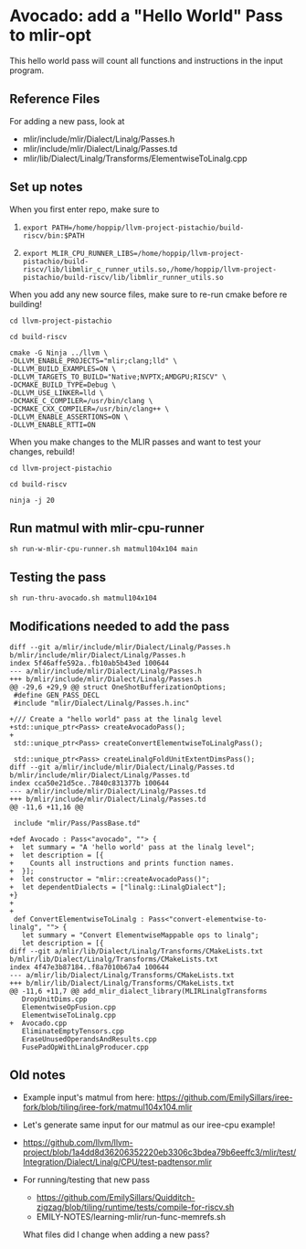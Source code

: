 # Avocado: add a "Hello World" Pass to mlir-opt

This hello world pass will count all functions and instructions in the input program.

## Reference Files

For adding a new pass, look at

- mlir/include/mlir/Dialect/Linalg/Passes.h
- mlir/include/mlir/Dialect/Linalg/Passes.td
- mlir/lib/Dialect/Linalg/Transforms/ElementwiseToLinalg.cpp

## Set up notes

When you first enter repo, make sure to

1. ```
   export PATH=/home/hoppip/llvm-project-pistachio/build-riscv/bin:$PATH
   ```

2. ```
   export MLIR_CPU_RUNNER_LIBS=/home/hoppip/llvm-project-pistachio/build-riscv/lib/libmlir_c_runner_utils.so,/home/hoppip/llvm-project-pistachio/build-riscv/lib/libmlir_runner_utils.so
   ```

When you add any new source files, make sure to re-run cmake before re building!

```
cd llvm-project-pistachio

cd build-riscv

cmake -G Ninja ../llvm \
-DLLVM_ENABLE_PROJECTS="mlir;clang;lld" \
-DLLVM_BUILD_EXAMPLES=ON \
-DLLVM_TARGETS_TO_BUILD="Native;NVPTX;AMDGPU;RISCV" \
-DCMAKE_BUILD_TYPE=Debug \
-DLLVM_USE_LINKER=lld \
-DCMAKE_C_COMPILER=/usr/bin/clang \
-DCMAKE_CXX_COMPILER=/usr/bin/clang++ \
-DLLVM_ENABLE_ASSERTIONS=ON \
-DLLVM_ENABLE_RTTI=ON
```

When you make changes to the MLIR passes and want to test your changes, rebuild!

```
cd llvm-project-pistachio

cd build-riscv

ninja -j 20
```

## Run matmul with mlir-cpu-runner

```
sh run-w-mlir-cpu-runner.sh matmul104x104 main
```

## Testing the pass

```
sh run-thru-avocado.sh matmul104x104
```

## Modifications needed to add the pass

```
diff --git a/mlir/include/mlir/Dialect/Linalg/Passes.h b/mlir/include/mlir/Dialect/Linalg/Passes.h
index 5f46affe592a..fb10ab5b43ed 100644
--- a/mlir/include/mlir/Dialect/Linalg/Passes.h
+++ b/mlir/include/mlir/Dialect/Linalg/Passes.h
@@ -29,6 +29,9 @@ struct OneShotBufferizationOptions;
 #define GEN_PASS_DECL
 #include "mlir/Dialect/Linalg/Passes.h.inc"
 
+/// Create a "hello world" pass at the linalg level
+std::unique_ptr<Pass> createAvocadoPass();
+
 std::unique_ptr<Pass> createConvertElementwiseToLinalgPass();
 
 std::unique_ptr<Pass> createLinalgFoldUnitExtentDimsPass();
diff --git a/mlir/include/mlir/Dialect/Linalg/Passes.td b/mlir/include/mlir/Dialect/Linalg/Passes.td
index cca50e21d5ce..7840c831377b 100644
--- a/mlir/include/mlir/Dialect/Linalg/Passes.td
+++ b/mlir/include/mlir/Dialect/Linalg/Passes.td
@@ -11,6 +11,16 @@
 
 include "mlir/Pass/PassBase.td"
 
+def Avocado : Pass<"avocado", ""> {
+  let summary = "A 'hello world' pass at the linalg level";
+  let description = [{
+    Counts all instructions and prints function names.
+  }];
+  let constructor = "mlir::createAvocadoPass()";
+  let dependentDialects = ["linalg::LinalgDialect"];
+}
+
+
 def ConvertElementwiseToLinalg : Pass<"convert-elementwise-to-linalg", ""> {
   let summary = "Convert ElementwiseMappable ops to linalg";
   let description = [{
diff --git a/mlir/lib/Dialect/Linalg/Transforms/CMakeLists.txt b/mlir/lib/Dialect/Linalg/Transforms/CMakeLists.txt
index 4f47e3b87184..f8a7010b67a4 100644
--- a/mlir/lib/Dialect/Linalg/Transforms/CMakeLists.txt
+++ b/mlir/lib/Dialect/Linalg/Transforms/CMakeLists.txt
@@ -11,6 +11,7 @@ add_mlir_dialect_library(MLIRLinalgTransforms
   DropUnitDims.cpp
   ElementwiseOpFusion.cpp
   ElementwiseToLinalg.cpp
+  Avocado.cpp
   EliminateEmptyTensors.cpp
   EraseUnusedOperandsAndResults.cpp
   FusePadOpWithLinalgProducer.cpp

```

## Old notes

- Example input's matmul from here: https://github.com/EmilySillars/iree-fork/blob/tiling/iree-fork/matmul104x104.mlir

- Let's generate same input for our matmul as our iree-cpu example!

- https://github.com/llvm/llvm-project/blob/1a4dd8d36206352220eb3306c3bdea79b6eeffc3/mlir/test/Integration/Dialect/Linalg/CPU/test-padtensor.mlir

- For running/testing that new pass

  - https://github.com/EmilySillars/Quidditch-zigzag/blob/tiling/runtime/tests/compile-for-riscv.sh
  - EMILY-NOTES/learning-mlir/run-func-memrefs.sh

  What files did I change when adding a new pass?
